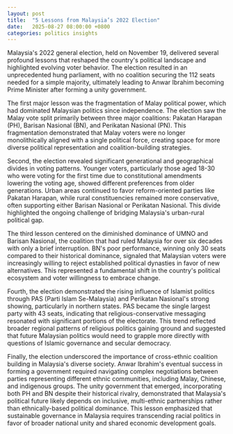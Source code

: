 ```yaml
---
layout: post
title:  "5 Lessons from Malaysia’s 2022 Election"
date:   2025-08-27 08:00:00 +0800
categories: politics insights
---
```

Malaysia's 2022 general election, held on November 19, delivered several profound lessons that reshaped the country's political landscape and highlighted evolving voter behavior. The election resulted in an unprecedented hung parliament, with no coalition securing the 112 seats needed for a simple majority, ultimately leading to Anwar Ibrahim becoming Prime Minister after forming a unity government.

The first major lesson was the fragmentation of Malay political power, which had dominated Malaysian politics since independence. The election saw the Malay vote split primarily between three major coalitions: Pakatan Harapan (PH), Barisan Nasional (BN), and Perikatan Nasional (PN). This fragmentation demonstrated that Malay voters were no longer monolithically aligned with a single political force, creating space for more diverse political representation and coalition-building strategies.

Second, the election revealed significant generational and geographical divides in voting patterns. Younger voters, particularly those aged 18-30 who were voting for the first time due to constitutional amendments lowering the voting age, showed different preferences from older generations. Urban areas continued to favor reform-oriented parties like Pakatan Harapan, while rural constituencies remained more conservative, often supporting either Barisan Nasional or Perikatan Nasional. This divide highlighted the ongoing challenge of bridging Malaysia's urban-rural political gap.

The third lesson centered on the diminished dominance of UMNO and Barisan Nasional, the coalition that had ruled Malaysia for over six decades with only a brief interruption. BN's poor performance, winning only 30 seats compared to their historical dominance, signaled that Malaysian voters were increasingly willing to reject established political dynasties in favor of new alternatives. This represented a fundamental shift in the country's political ecosystem and voter willingness to embrace change.

Fourth, the election demonstrated the rising influence of Islamist politics through PAS (Parti Islam Se-Malaysia) and Perikatan Nasional's strong showing, particularly in northern states. PAS became the single largest party with 43 seats, indicating that religious-conservative messaging resonated with significant portions of the electorate. This trend reflected broader regional patterns of religious politics gaining ground and suggested that future Malaysian politics would need to grapple more directly with questions of Islamic governance and secular democracy.

Finally, the election underscored the importance of cross-ethnic coalition building in Malaysia's diverse society. Anwar Ibrahim's eventual success in forming a government required navigating complex negotiations between parties representing different ethnic communities, including Malay, Chinese, and indigenous groups. The unity government that emerged, incorporating both PH and BN despite their historical rivalry, demonstrated that Malaysia's political future likely depends on inclusive, multi-ethnic partnerships rather than ethnically-based political dominance. This lesson emphasized that sustainable governance in Malaysia requires transcending racial politics in favor of broader national unity and shared economic development goals.
